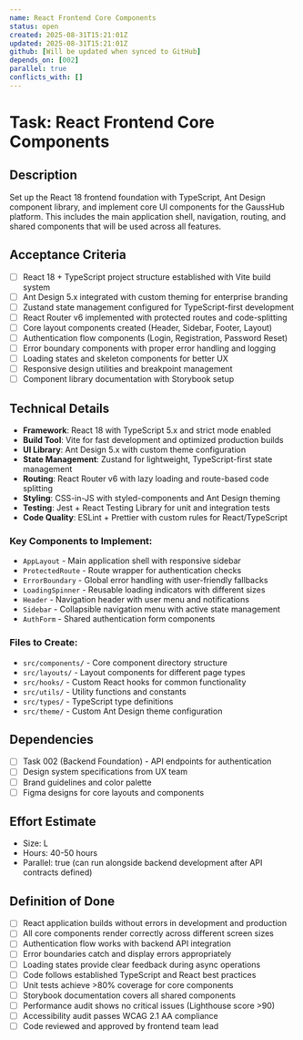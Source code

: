 ```yaml
---
name: React Frontend Core Components
status: open
created: 2025-08-31T15:21:01Z
updated: 2025-08-31T15:21:01Z
github: [Will be updated when synced to GitHub]
depends_on: [002]
parallel: true
conflicts_with: []
---
```


# Task: React Frontend Core Components

## Description
Set up the React 18 frontend foundation with TypeScript, Ant Design component library, and implement core UI components for the GaussHub platform. This includes the main application shell, navigation, routing, and shared components that will be used across all features.

## Acceptance Criteria
- [ ] React 18 + TypeScript project structure established with Vite build system
- [ ] Ant Design 5.x integrated with custom theming for enterprise branding
- [ ] Zustand state management configured for TypeScript-first development
- [ ] React Router v6 implemented with protected routes and code-splitting
- [ ] Core layout components created (Header, Sidebar, Footer, Layout)
- [ ] Authentication flow components (Login, Registration, Password Reset)
- [ ] Error boundary components with proper error handling and logging
- [ ] Loading states and skeleton components for better UX
- [ ] Responsive design utilities and breakpoint management
- [ ] Component library documentation with Storybook setup

## Technical Details
- **Framework**: React 18 with TypeScript 5.x and strict mode enabled
- **Build Tool**: Vite for fast development and optimized production builds
- **UI Library**: Ant Design 5.x with custom theme configuration
- **State Management**: Zustand for lightweight, TypeScript-first state management
- **Routing**: React Router v6 with lazy loading and route-based code splitting
- **Styling**: CSS-in-JS with styled-components and Ant Design theming
- **Testing**: Jest + React Testing Library for unit and integration tests
- **Code Quality**: ESLint + Prettier with custom rules for React/TypeScript

### Key Components to Implement:
- `AppLayout` - Main application shell with responsive sidebar
- `ProtectedRoute` - Route wrapper for authentication checks
- `ErrorBoundary` - Global error handling with user-friendly fallbacks
- `LoadingSpinner` - Reusable loading indicators with different sizes
- `Header` - Navigation header with user menu and notifications
- `Sidebar` - Collapsible navigation menu with active state management
- `AuthForm` - Shared authentication form components

### Files to Create:
- `src/components/` - Core component directory structure
- `src/layouts/` - Layout components for different page types
- `src/hooks/` - Custom React hooks for common functionality
- `src/utils/` - Utility functions and constants
- `src/types/` - TypeScript type definitions
- `src/theme/` - Custom Ant Design theme configuration

## Dependencies
- [ ] Task 002 (Backend Foundation) - API endpoints for authentication
- [ ] Design system specifications from UX team
- [ ] Brand guidelines and color palette
- [ ] Figma designs for core layouts and components

## Effort Estimate
- Size: L
- Hours: 40-50 hours
- Parallel: true (can run alongside backend development after API contracts defined)

## Definition of Done
- [ ] React application builds without errors in development and production
- [ ] All core components render correctly across different screen sizes
- [ ] Authentication flow works with backend API integration
- [ ] Error boundaries catch and display errors appropriately
- [ ] Loading states provide clear feedback during async operations
- [ ] Code follows established TypeScript and React best practices
- [ ] Unit tests achieve >80% coverage for core components
- [ ] Storybook documentation covers all shared components
- [ ] Performance audit shows no critical issues (Lighthouse score >90)
- [ ] Accessibility audit passes WCAG 2.1 AA compliance
- [ ] Code reviewed and approved by frontend team lead